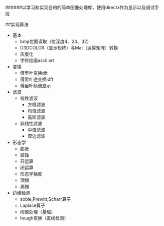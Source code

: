 ######以学习和实现目的的简单图像处理库，使用directx作为显示以及调试手段

##实现算法
* 基本
    * bmp位图读取（位深度4、24、32）  
    * D3DCOLOR（显示矩阵）与Mat（运算矩阵）转换
    * 灰度化
    * 字符绘画ascii art
* 变换  
    * 傅里叶变换dft  
    * 傅里叶逆变换idft
    * 傅里叶频谱显示  
* 滤波  
    * 线性滤波  
        * 方框滤波
        * 均值滤波
        * 高斯滤波
    * 非线性滤波  
        * 中值滤波
        * 双边滤波
* 形态学
    * 膨胀
    * 腐蚀
    * 开运算
    * 闭运算
    * 形态学梯度
    * 顶帽 
    * 黑帽
* 边缘检测
    * soble,Prewitt,Scharr算子
    * Laplace算子
    * 阈值处理（基础）
    * hough变换（直线检测）




